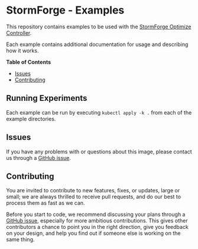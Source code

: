 # StormForge - Examples

This repository contains examples to be used with the [StormForge Optimize Controller](https://docs.stormforge.io/optimize/getting-started/install/).

Each example contains additional documentation for usage and describing how it works.

**Table of Contents**

<!-- toc -->

- [Issues](#issues)
- [Contributing](#contributing)

<!-- tocstop -->

## Running Experiments
Each example can be run by executing `kubectl apply -k .` from each of the example directories.

## Issues

If you have any problems with or questions about this image, please contact us
through a [GitHub issue][issues].

## Contributing

You are invited to contribute to new features, fixes, or updates, large or
small; we are always thrilled to receive pull requests, and do our best to
process them as fast as we can.

Before you start to code, we recommend discussing your plans through a [GitHub
issue][issues], especially for more ambitious contributions. This gives other
contributors a chance to point you in the right direction, give you feedback on
your design, and help you find out if someone else is working on the same thing.

[issues]: https://github.com/thestormforge/examples/issues
[controller]: https://github.com/thestormforge/optimize-controller
